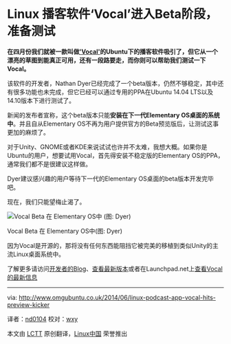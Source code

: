 Linux 播客软件‘Vocal’进入Beta阶段，准备测试
================================================================================
**在四月份我们就被一款叫做['Vocal'][1]的Ubuntu下的播客软件吸引了，但它从一个漂亮的草图到能真正可用，还有一段路要走，而你则可以帮助我们测试一下Vocal。**

该软件的开发者，Nathan Dyer已经完成了一个beta版本，仍然不够稳定，其中还有很多功能也未完成，但它已经可以通过专用的PPA在Ubuntu 14.04 LTS以及14.10版本下进行测试了。

新闻的发布者宣称，这个beta版本只能**安装在下一代Elementary OS桌面的系统中**。并且自从Elementary OS不再为用户提供官方的Beta预览版后，让测试这事更加的麻烦了。

对于Unity、GNOME或者KDE来说试试也许并不太难，我想大概。如果你是Ubuntu的用户，想要试用Vocal，首先得安装不稳定版的Elementary OS的PPA，通常我们都不是很建议这样做。

Dyer建议感兴趣的用户等待下一代的Elementary OS桌面的beta版本开发完毕吧。

现在，我们只能望梅止渴了。

![Vocal Beta 在 Elementary OS中 (图: Dyer)](http://www.omgubuntu.co.uk/wp-content/uploads/2014/06/vocal-beta.png)

Vocal Beta 在 Elementary OS中(图: Dyer)

因为Vocal是开源的，那将没有任何东西能阻挡它被完美的移植到类似Unity的主流Linux桌面系统中。

了解更多请访问[开发者的Blog][1]、[查看最新版本][2]或者在Launchpad.net上[查看Vocal的最新信息][3]

--------------------------------------------------------------------------------

via: http://www.omgubuntu.co.uk/2014/06/linux-podcast-app-vocal-hits-preview-kicker

译者：[nd0104](https://github.com/nd0104) 校对：[wxy](https://github.com/wxy)

本文由 [LCTT](https://github.com/LCTT/TranslateProject) 原创翻译，[Linux中国](http://linux.cn/) 荣誉推出

[1]:http://www.omgubuntu.co.uk/2014/04/vocal-podcast-manager-linux
[2]:http://nathandyer.me/2014/06/28/vocal-beta-released-daily-ppa-available/
[3]:https://launchpad.net/~nathandyer/+archive/vocal-daily
[4]:https://launchpad.net/vocal
